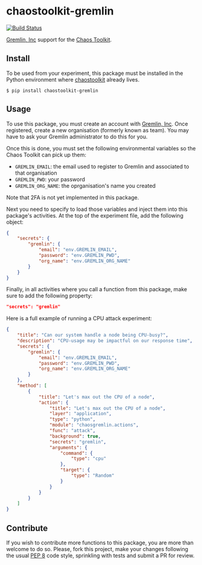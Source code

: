 # chaostoolkit-gremlin

[![Build Status](https://travis-ci.org/chaostoolkit/chaostoolkit-gremlin.svg?branch=master)](https://travis-ci.org/chaostoolkit/chaostoolkit-gremlin)

[Gremlin, Inc][gremlin] support for the [Chaos Toolkit][chaostoolkit].

[gremlin]: https://gremlininc.com/
[chaostoolkit]: http://chaostoolkit.org/

## Install

To be used from your experiment, this package must be installed in the Python
environment where [chaostoolkit][] already lives.

[chaostoolkit]: https://github.com/chaostoolkit/chaostoolkit

```
$ pip install chaostoolkit-gremlin
```

## Usage

To use this package, you must create an account with [Gremlin, Inc][gremlin].
Once registered, create a new organisation (formerly known as team). You may
have to ask your Gremlin administrator to do this for you.

Once this is done, you must set the following environmental variables
so the Chaos Toolkit can pick up them:

* `GREMLIN_EMAIL`: the email used to register to Gremlin and associated to that
  organisation
* `GREMLIN_PWD`: your password
* `GREMLIN_ORG_NAME`: the oprganisation's name you created

Note that 2FA is not yet implemented in this package.

Next you need to specify to load those
variables and inject them into this package's activities. At the top of the
experiment file, add the following object:

```json
{
    "secrets": {
        "gremlin": {
            "email": "env.GREMLIN_EMAIL",
            "password": "env.GREMLIN_PWD",
            "org_name": "env.GREMLIN_ORG_NAME"
        }
    }
}
```

Finally, in all activities where you call a function from this package, make
sure to add the following property:

```json
"secrets": "gremlin"
```

Here is a full example of running a CPU attack experiment:

```json
{
    "title": "Can our system handle a node being CPU-busy?",
    "description": "CPU-usage may be impactful on our response time",
    "secrets": {
        "gremlin": {
            "email": "env.GREMLIN_EMAIL",
            "password": "env.GREMLIN_PWD",
            "org_name": "env.GREMLIN_ORG_NAME"
        }
    },
    "method": [
        {
            "title": "Let's max out the CPU of a node",
            "action": {
                "title": "Let's max out the CPU of a node",
                "layer": "application",
                "type": "python",
                "module": "chaosgremlin.actions",
                "func": "attack",
                "background": true,
                "secrets": "gremlin",
                "arguments": {
                    "command": {
                        "type": "cpu"
                    },
                    "target": {
                        "type": "Random"
                    }
                }
            }
        }
    ]
}
```

## Contribute

If you wish to contribute more functions to this package, you are more than
welcome to do so. Please, fork this project, make your changes following the
usual [PEP 8][pep8] code style, sprinkling with tests and submit a PR for
review.

[pep8]: https://pycodestyle.readthedocs.io/en/latest/
